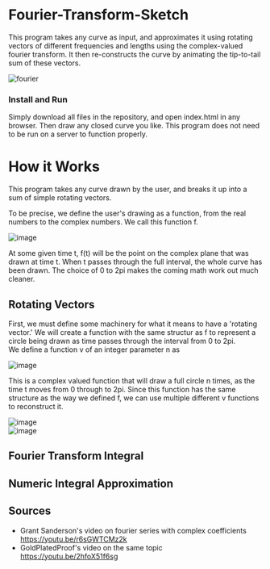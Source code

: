 # Fourier-Transform-Sketch
This program takes any curve as input, and approximates it using rotating vectors of different frequencies and lengths using the complex-valued fourier transform. It then re-constructs the curve by animating the tip-to-tail sum of these vectors.

![fourier](https://user-images.githubusercontent.com/44384508/124254812-cbf95c80-db6c-11eb-89f1-a733aac97d7a.gif)
<!--- ![image](https://github.com/Anthony-Gambale/Fourier-Transform-Sketch/blob/main/images/screenshot1.png) --->
<!--- ![image](https://github.com/Anthony-Gambale/Fourier-Transform-Sketch/blob/main/images/screenshot2.png) --->

### Install and Run
Simply download all files in the repository, and open index.html in any browser. Then draw any closed curve you like. This program does not need to be run on a server to function properly.

# How it Works
This program takes any curve drawn by the user, and breaks it up into a sum of simple rotating vectors.

To be precise, we define the user's drawing as a function, from the real numbers to the complex numbers. We call this function f.  
  
![image](https://github.com/Anthony-Gambale/Fourier-Transform-Sketch/blob/main/images/definitionCurve.png)  
  
At some given time t, f(t) will be the point on the complex plane that was drawn at time t. When t passes through the full interval, the whole curve has been drawn. The choice of 0 to 2pi makes the coming math work out much cleaner.

## Rotating Vectors
First, we must define some machinery for what it means to have a 'rotating vector.' We will create a function with the same structur as f to represent a circle being drawn as time passes through the interval from 0 to 2pi.  
We define a function v of an integer parameter n as  
  
![image](https://github.com/Anthony-Gambale/Fourier-Transform-Sketch/blob/main/images/definitionRotation.png)  
  
This is a complex valued function that will draw a full circle n times, as the time t moves from 0 through to 2pi. Since this function has the same structure as the way we defined f, we can use multiple different v functions to reconstruct it.
  
![image](https://github.com/Anthony-Gambale/Fourier-Transform-Sketch/blob/main/images/rotatingVectors1.png)  
![image](https://github.com/Anthony-Gambale/Fourier-Transform-Sketch/blob/main/images/rotatingVectors2.png)  

## Fourier Transform Integral

## Numeric Integral Approximation

## Sources
 - Grant Sanderson's video on fourier series with complex coefficients  
 https://youtu.be/r6sGWTCMz2k
 - GoldPlatedProof's video on the same topic  
 https://youtu.be/2hfoX51f6sg
